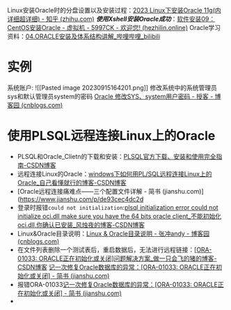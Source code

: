 Linux安装Oracle时的分盘设置以及安装过程：[2023 Linux下安装Oracle 11g(内详细超详细) - 知乎 (zhihu.com)](https://zhuanlan.zhihu.com/p/620144330)
***使用Xshell安装Oracle成功***：[软件安装09：CentOS安装Oracle - 虚拟机 - 5997CK - 欢迎您! (hezhilin.online)](https://hezhilin.online/forum.php?mod=viewthread&tid=55&extra=)
Oracle学习资料：[04.ORACLE安装及体系结构讲解_哔哩哔哩_bilibili](https://www.bilibili.com/video/BV1KJ411h7NH?p=4&vd_source=5936425897ad7c34ad3a5f151fadcf82)
# 实例
系统账户:
![[Pasted image 20230915164201.png]]
修改系统中的系统管理员sys和默认管理员system的密码
[Oracle 修改SYS、system用户密码 - 授客 - 博客园 (cnblogs.com)](https://www.cnblogs.com/shouke/p/10158031.html)
# 使用PLSQL远程连接Linux上的Oracle
- PLSQL和Oracle_Clietn的下载和安装：[PLSQL官方下载、安装和使用完全指南-CSDN博客](https://blog.csdn.net/Pasto/article/details/108673818)
- 远程连接Linux的Oracle：[windows下如何用PL/SQL远程连接Linux上的Oracle_自己看懂就行的博客-CSDN博客](https://blog.csdn.net/qq_41914634/article/details/90728687)
- [Oracle远程连接痛难点——三个配置文件详解 - 简书 (jianshu.com)](https://www.jianshu.com/p/de93cec4dc2d
- 登录时报错`could not initialization`:[plsql initialization error could not initialize oci.dll make sure you have the 64 bits oracle client_不能初始化oci.dll,你确认已安装_风烛夜的博客-CSDN博客](https://blog.csdn.net/qq_37976390/article/details/122403588)
- Linux&Oracle目录说明：[Linux & Oracle目录说明 - 张冲andy - 博客园 (cnblogs.com)](https://www.cnblogs.com/andy6/p/5708847.html)
- 在文件列表删除一个测试表后，重启数据后，无法进行远程链接：[[ORA-01033: ORACLE正在初始化或关闭]问题解决方案_做一只会飞的猪的博客-CSDN博客](https://blog.csdn.net/beihuanlihe130/article/details/108149030)
  [记一次修复Oracle数据库的异常：[ORA-01033: ORACLE正在初始化或关闭] - 简书 (jianshu.com)](https://www.jianshu.com/p/57f87ce77061)
- 报错ORA-01033[记一次修复Oracle数据库的异常：[ORA-01033: ORACLE正在初始化或关闭] - 简书 (jianshu.com)](https://www.jianshu.com/p/57f87ce77061)
- 